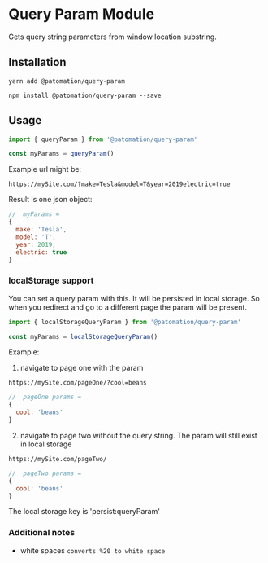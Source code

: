 # Query Param Module

Gets query string parameters from window location substring.

## Installation
```
yarn add @patomation/query-param
```
```
npm install @patomation/query-param --save
```

## Usage

```javascript
import { queryParam } from '@patomation/query-param'

const myParams = queryParam()
```

Example url might be:
```
https://mySite.com/?make=Tesla&model=T&year=2019electric=true
```

Result is one json object:

```javascript
//  myParams =
{
  make: 'Tesla',
  model: 'T',
  year: 2019,
  electric: true
}
```

### localStorage support
You can set a query param with this. It will be persisted in local storage.
So when you redirect and go to a different page the param will be present.

```javascript
import { localStorageQueryParam } from '@patomation/query-param'

const myParams = localStorageQueryParam()
```
Example:
1. navigate to page one with the param
```
https://mySite.com/pageOne/?cool=beans
```
```javascript
//  pageOne params =
{
  cool: 'beans'
}
```
2. navigate to page two without the query string. The param will still exist in local storage
```
https://mySite.com/pageTwo/
```
```javascript
//  pageTwo params =
{
  cool: 'beans'
}
```
The local storage key is 'persist:queryParam'

### Additional notes
- white spaces
```converts %20 to white space```
